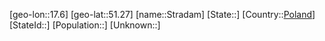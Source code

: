 ﻿---
location: [51.27,17.6]
type: City
tags:
- geo/City


SpocWebEntityId: 34605
isDeleted: false
confidential: public

---
[geo-lon::17.6]
[geo-lat::51.27]
[name::Stradam]
[State::]
[Country::[Poland](geo/Continent/Europe/Poland.md)]
[StateId::]
[Population::]
[Unknown::]

